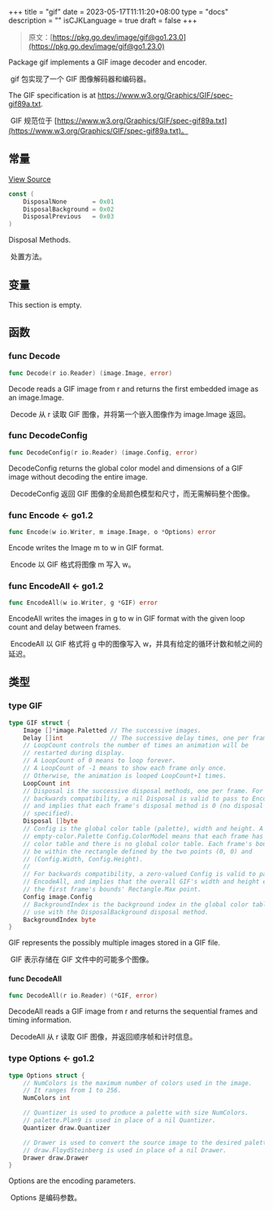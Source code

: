 +++
title = "gif"
date = 2023-05-17T11:11:20+08:00
type = "docs"
description = ""
isCJKLanguage = true
draft = false
+++
> 原文：[https://pkg.go.dev/image/gif@go1.23.0](https://pkg.go.dev/image/gif@go1.23.0)

Package gif implements a GIF image decoder and encoder.

​	 gif 包实现了一个 GIF 图像解码器和编码器。

The GIF specification is at https://www.w3.org/Graphics/GIF/spec-gif89a.txt.

​	GIF 规范位于 [https://www.w3.org/Graphics/GIF/spec-gif89a.txt](https://www.w3.org/Graphics/GIF/spec-gif89a.txt)。

## 常量 

[View Source](https://cs.opensource.google/go/go/+/go1.20.1:src/image/gif/reader.go;l=45)

``` go 
const (
	DisposalNone       = 0x01
	DisposalBackground = 0x02
	DisposalPrevious   = 0x03
)
```

Disposal Methods.

​	处置方法。

## 变量

This section is empty.

## 函数

### func Decode 

``` go 
func Decode(r io.Reader) (image.Image, error)
```

Decode reads a GIF image from r and returns the first embedded image as an image.Image.

​	Decode 从 r 读取 GIF 图像，并将第一个嵌入图像作为 image.Image 返回。

### func DecodeConfig

```go
func DecodeConfig(r io.Reader) (image.Config, error)
```

DecodeConfig returns the global color model and dimensions of a GIF image without decoding the entire image.

​	DecodeConfig 返回 GIF 图像的全局颜色模型和尺寸，而无需解码整个图像。

### func Encode <- go1.2

```go
func Encode(w io.Writer, m image.Image, o *Options) error
```

Encode writes the Image m to w in GIF format.

​	Encode 以 GIF 格式将图像 m 写入 w。

### func EncodeAll <- go1.2

```go
func EncodeAll(w io.Writer, g *GIF) error
```

EncodeAll writes the images in g to w in GIF format with the given loop count and delay between frames.

​	EncodeAll 以 GIF 格式将 g 中的图像写入 w，并具有给定的循环计数和帧之间的延迟。

## 类型

### type GIF

```go
type GIF struct {
	Image []*image.Paletted // The successive images.
	Delay []int             // The successive delay times, one per frame, in 100ths of a second.
	// LoopCount controls the number of times an animation will be
	// restarted during display.
	// A LoopCount of 0 means to loop forever.
	// A LoopCount of -1 means to show each frame only once.
	// Otherwise, the animation is looped LoopCount+1 times.
	LoopCount int
	// Disposal is the successive disposal methods, one per frame. For
	// backwards compatibility, a nil Disposal is valid to pass to EncodeAll,
	// and implies that each frame's disposal method is 0 (no disposal
	// specified).
	Disposal []byte
	// Config is the global color table (palette), width and height. A nil or
	// empty-color.Palette Config.ColorModel means that each frame has its own
	// color table and there is no global color table. Each frame's bounds must
	// be within the rectangle defined by the two points (0, 0) and
	// (Config.Width, Config.Height).
	//
	// For backwards compatibility, a zero-valued Config is valid to pass to
	// EncodeAll, and implies that the overall GIF's width and height equals
	// the first frame's bounds' Rectangle.Max point.
	Config image.Config
	// BackgroundIndex is the background index in the global color table, for
	// use with the DisposalBackground disposal method.
	BackgroundIndex byte
}
```

GIF represents the possibly multiple images stored in a GIF file.

​	GIF 表示存储在 GIF 文件中的可能多个图像。

#### func DecodeAll

```go
func DecodeAll(r io.Reader) (*GIF, error)
```

DecodeAll reads a GIF image from r and returns the sequential frames and timing information.

​	DecodeAll 从 r 读取 GIF 图像，并返回顺序帧和计时信息。

### type Options <- go1.2

```go
type Options struct {
	// NumColors is the maximum number of colors used in the image.
	// It ranges from 1 to 256.
	NumColors int

	// Quantizer is used to produce a palette with size NumColors.
	// palette.Plan9 is used in place of a nil Quantizer.
	Quantizer draw.Quantizer

	// Drawer is used to convert the source image to the desired palette.
	// draw.FloydSteinberg is used in place of a nil Drawer.
	Drawer draw.Drawer
}
```

Options are the encoding parameters.

​	Options 是编码参数。